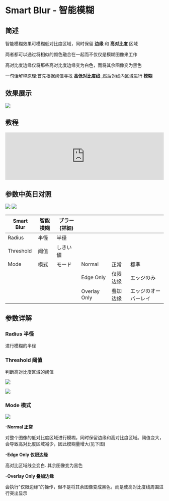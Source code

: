 # Smart Blur - 智能模糊

## 简述

智能模糊效果可模糊低对比度区域，同时保留 **边缘** 和 **高对比度** 区域

两者都可以通过将相似的颜色融合在一起而不仅仅是模糊图像来工作

高对比度边缘仅将那些高对比度边缘变为白色，而将其余图像变为黑色

一句话解释原理:首先根据阈值寻找 **高低对比度线** ,然后对线内区域进行 **模糊**

## 效果展示

![](https://mir.yuelili.com/wp-content/uploads/user/AE/effects/ext/image00588.jpg)

## 教程

<iframe src="https://player.bilibili.com/player.html?bvid=BV1e34y1X7Vj&page=118&high_quality=1" width="100%" allowfullscreen="allowfullscreen" frameborder="0"></iframe>

## 参数中英日对照

![](https://mir.yuelili.com/wp-content/uploads/user/AE/effects/AE-Effects-Blur-Sharpen-Smart_Blur.png)
![](https://mir.yuelili.com/wp-content/uploads/user/AE/effects/AE-Effects-Blur-Sharpen-Smart_Blur_cn.png)

| Smart Blur | 智能模糊 | ブラー(詳細) |              |          |                      |
| ---------- | -------- | ------------ | ------------ | -------- | -------------------- |
| Radius     | 半径     | 半径         |              |          |                      |
| Threshold  | 阈值     | しきい値     |              |          |                      |
| Mode       | 模式     | モード       | Normal       | 正常     | 標準                 |
|            |          |              | Edge Only    | 仅限边缘 | エッジのみ           |
|            |          |              | Overlay Only | 叠加边缘 | エッジのオーバーレイ |

## 参数详解

### Radius 半径

进行模糊的半径

### Threshold 阈值

判断高对比度区域的阈值

![](https://mir.yuelili.com/wp-content/uploads/user/AE/effects/list/Blur-Sharpen-Smart_Blur3.png)

![](https://mir.yuelili.com/wp-content/uploads/user/AE/effects/list/Blur-Sharpen-Smart_Blur2.png)

### Mode 模式

![](https://mir.yuelili.com/wp-content/uploads/user/AE/effects/list/Blur-Sharpen-Smart_Blur4.png)

**-Normal 正常**

对整个图像的低对比度区域进行模糊，同时保留边缘和高对比度区域。阈值变大，会导致高对比度区域减少，因此模糊量增大(见下图)

**-Edge Only 仅限边缘**

高对比区域线会变白. 其余图像变为黑色

**-Overlay Only 叠加边缘**

会执行"仅限边缘"的操作，但不是将其余图像变成黑色，而是使高对比度线周围进行突出显示
